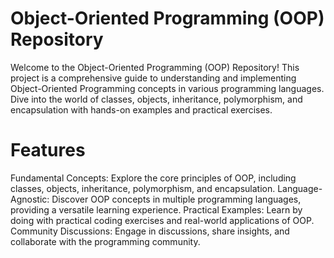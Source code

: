 # Object-Oriented Programming (OOP) Repository
Welcome to the Object-Oriented Programming (OOP) Repository! This project is a comprehensive guide to understanding and implementing Object-Oriented Programming concepts in various programming languages. Dive into the world of classes, objects, inheritance, polymorphism, and encapsulation with hands-on examples and practical exercises.

# Features
Fundamental Concepts: Explore the core principles of OOP, including classes, objects, inheritance, polymorphism, and encapsulation.
Language-Agnostic: Discover OOP concepts in multiple programming languages, providing a versatile learning experience.
Practical Examples: Learn by doing with practical coding exercises and real-world applications of OOP.
Community Discussions: Engage in discussions, share insights, and collaborate with the programming community.

